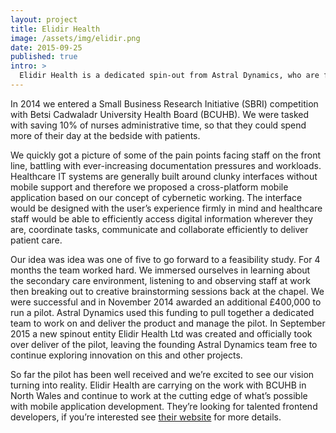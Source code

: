 ```yaml
---
layout: project
title: Elidir Health
image: /assets/img/elidir.png
date: 2015-09-25
published: true
intro: >
  Elidir Health is a dedicated spin-out from Astral Dynamics, who are focusing on improving health care with digital solutions.
---
```


In 2014 we entered a Small Business Research Initiative (SBRI) competition with Betsi Cadwaladr University Health Board (BCUHB). We were tasked with saving 10% of nurses administrative time, so that they could spend more of their day at the bedside with patients.

We quickly got a picture of some of the pain points facing staff on the front line, battling with ever-increasing documentation pressures and workloads. Healthcare IT systems are generally built around clunky interfaces without mobile support and therefore we proposed a cross-platform mobile application based on our concept of cybernetic working. The interface would be designed with the user’s experience firmly in mind and healthcare staff would be able to efficiently access digital information wherever they are, coordinate tasks, communicate and collaborate efficiently to deliver patient care.

Our idea was idea was one of five to go forward to a feasibility study. For 4 months the team worked hard. We immersed ourselves in learning about the secondary care environment, listening to and observing staff at work then breaking out to creative brainstorming sessions back at the chapel. We were successful and in November 2014 awarded an additional £400,000 to run a pilot. Astral Dynamics used this funding to pull together a dedicated team to work on and deliver the product and manage the pilot. In September 2015 a new spinout entity Elidir Health Ltd was created and officially took over deliver of the pilot, leaving the founding Astral Dynamics team free to continue exploring innovation on this and other projects.

So far the pilot has been well received and we’re excited to see our vision turning into reality. Elidir Health are carrying on the work with BCUHB in North Wales and continue to work at the cutting edge of what’s possible with mobile application development. They’re looking for talented frontend developers, if you’re interested see [their website][1] for more details.

[1]: https://elidirhealth.co.uk

